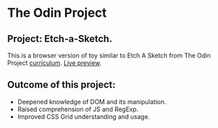 # The Odin Project
## Project: Etch-a-Sketch.
This is a browser version of toy similar to Etch A Sketch from The Odin Project [curriculum](https://www.theodinproject.com/paths/foundations/courses/foundations/lessons/etch-a-sketch-project).
[Live preview](https://dantenebris.github.io/13.-Project-Etch-a-Sketch/).
## Outcome of this project:
- Deepened knowledge of DOM and its manipulation.
- Raised comprehension of JS and RegExp.
- Improved CSS Grid understanding and usage.
